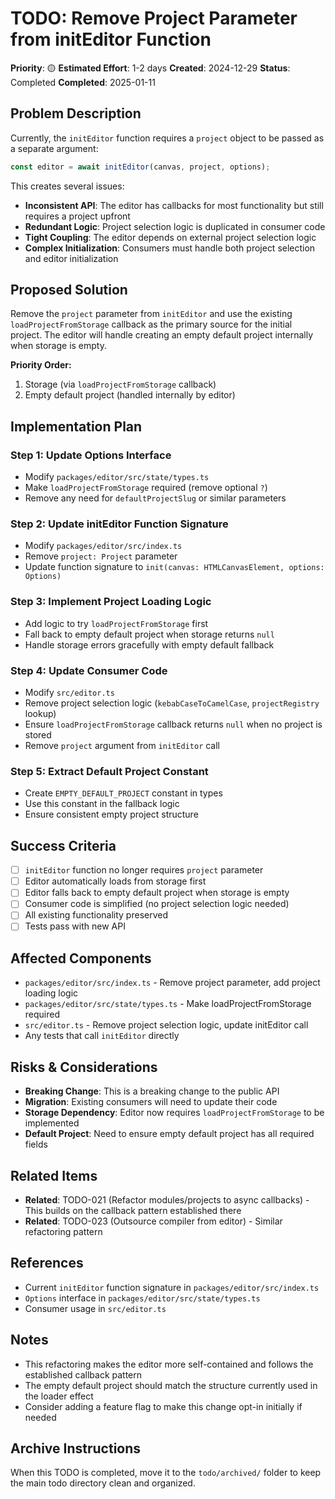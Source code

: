 # TODO: Remove Project Parameter from initEditor Function

**Priority**: 🟡
**Estimated Effort**: 1-2 days
**Created**: 2024-12-29
**Status**: Completed
**Completed**: 2025-01-11

## Problem Description

Currently, the `initEditor` function requires a `project` object to be passed as a separate argument:

```typescript
const editor = await initEditor(canvas, project, options);
```

This creates several issues:
- **Inconsistent API**: The editor has callbacks for most functionality but still requires a project upfront
- **Redundant Logic**: Project selection logic is duplicated in consumer code
- **Tight Coupling**: The editor depends on external project selection logic
- **Complex Initialization**: Consumers must handle both project selection and editor initialization

## Proposed Solution

Remove the `project` parameter from `initEditor` and use the existing `loadProjectFromStorage` callback as the primary source for the initial project. The editor will handle creating an empty default project internally when storage is empty.

**Priority Order:**
1. Storage (via `loadProjectFromStorage` callback)
2. Empty default project (handled internally by editor)

## Implementation Plan

### Step 1: Update Options Interface
- Modify `packages/editor/src/state/types.ts`
- Make `loadProjectFromStorage` required (remove optional `?`)
- Remove any need for `defaultProjectSlug` or similar parameters

### Step 2: Update initEditor Function Signature
- Modify `packages/editor/src/index.ts`
- Remove `project: Project` parameter
- Update function signature to `init(canvas: HTMLCanvasElement, options: Options)`

### Step 3: Implement Project Loading Logic
- Add logic to try `loadProjectFromStorage` first
- Fall back to empty default project when storage returns `null`
- Handle storage errors gracefully with empty default fallback

### Step 4: Update Consumer Code
- Modify `src/editor.ts`
- Remove project selection logic (`kebabCaseToCamelCase`, `projectRegistry` lookup)
- Ensure `loadProjectFromStorage` callback returns `null` when no project is stored
- Remove `project` argument from `initEditor` call

### Step 5: Extract Default Project Constant
- Create `EMPTY_DEFAULT_PROJECT` constant in types
- Use this constant in the fallback logic
- Ensure consistent empty project structure

## Success Criteria

- [ ] `initEditor` function no longer requires `project` parameter
- [ ] Editor automatically loads from storage first
- [ ] Editor falls back to empty default project when storage is empty
- [ ] Consumer code is simplified (no project selection logic needed)
- [ ] All existing functionality preserved
- [ ] Tests pass with new API

## Affected Components

- `packages/editor/src/index.ts` - Remove project parameter, add project loading logic
- `packages/editor/src/state/types.ts` - Make loadProjectFromStorage required
- `src/editor.ts` - Remove project selection logic, update initEditor call
- Any tests that call `initEditor` directly

## Risks & Considerations

- **Breaking Change**: This is a breaking change to the public API
- **Migration**: Existing consumers will need to update their code
- **Storage Dependency**: Editor now requires `loadProjectFromStorage` to be implemented
- **Default Project**: Need to ensure empty default project has all required fields

## Related Items

- **Related**: TODO-021 (Refactor modules/projects to async callbacks) - This builds on the callback pattern established there
- **Related**: TODO-023 (Outsource compiler from editor) - Similar refactoring pattern

## References

- Current `initEditor` function signature in `packages/editor/src/index.ts`
- `Options` interface in `packages/editor/src/state/types.ts`
- Consumer usage in `src/editor.ts`

## Notes

- This refactoring makes the editor more self-contained and follows the established callback pattern
- The empty default project should match the structure currently used in the loader effect
- Consider adding a feature flag to make this change opt-in initially if needed

## Archive Instructions

When this TODO is completed, move it to the `todo/archived/` folder to keep the main todo directory clean and organized. 